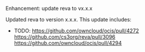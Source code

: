 Enhancement: update reva to vx.x.x

Updated reva to version x.x.x. This update includes:

* TODO:
https://github.com/owncloud/ocis/pull/4272
https://github.com/cs3org/reva/pull/3096
https://github.com/owncloud/ocis/pull/4294
